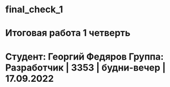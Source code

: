 # final_check_1
# Итоговая работа 1 четверть
# Студент: Георгий Федяров Группа: Разработчик | 3353 | будни-вечер | 17.09.2022
#
